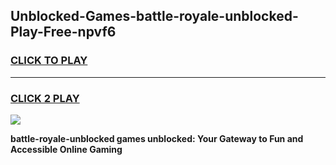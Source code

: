 
## Unblocked-Games-battle-royale-unblocked-Play-Free-npvf6
<h3>
<a href="https://premium76.site?title=battle-royale-unblocked&ref=10A">CLICK TO PLAY</a></h3>
<hr>

<h3>
<a href="https://premium76.site?title=battle-royale-unblocked&ref=10A">CLICK 2 PLAY</a>
  
</h3>

<a href="https://premium76.site?title=battle-royale-unblocked&ref=10A"><img src="https://clearcache.store/games.png"></a>


**battle-royale-unblocked games unblocked: Your Gateway to Fun and Accessible Online Gaming**
